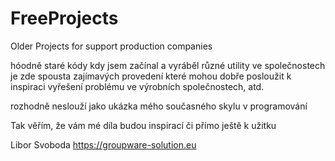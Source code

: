 # FreeProjects
Older Projects for support production companies

hóodně staré kódy kdy jsem začínal a vyráběl různé utility ve společnostech
je zde spousta zajímavých provedení které mohou dobře posloužit k inspiraci 
vyřešení problému ve výrobních společnostech, atd.

rozhodně neslouží jako ukázka mého současného skylu v programování

Tak věřím, že vám mé díla budou inspirací či přímo ještě k užitku

Libor Svoboda
https://groupware-solution.eu
